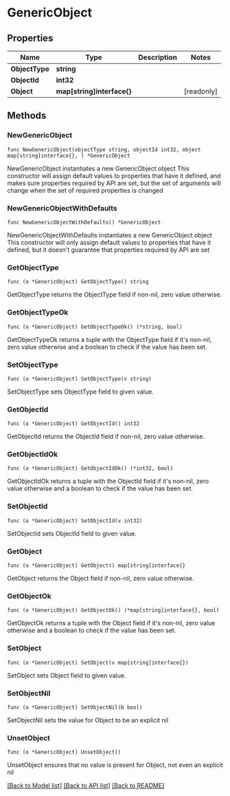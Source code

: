 # GenericObject

## Properties

Name | Type | Description | Notes
------------ | ------------- | ------------- | -------------
**ObjectType** | **string** |  | 
**ObjectId** | **int32** |  | 
**Object** | **map[string]interface{}** |  | [readonly] 

## Methods

### NewGenericObject

`func NewGenericObject(objectType string, objectId int32, object map[string]interface{}, ) *GenericObject`

NewGenericObject instantiates a new GenericObject object
This constructor will assign default values to properties that have it defined,
and makes sure properties required by API are set, but the set of arguments
will change when the set of required properties is changed

### NewGenericObjectWithDefaults

`func NewGenericObjectWithDefaults() *GenericObject`

NewGenericObjectWithDefaults instantiates a new GenericObject object
This constructor will only assign default values to properties that have it defined,
but it doesn't guarantee that properties required by API are set

### GetObjectType

`func (o *GenericObject) GetObjectType() string`

GetObjectType returns the ObjectType field if non-nil, zero value otherwise.

### GetObjectTypeOk

`func (o *GenericObject) GetObjectTypeOk() (*string, bool)`

GetObjectTypeOk returns a tuple with the ObjectType field if it's non-nil, zero value otherwise
and a boolean to check if the value has been set.

### SetObjectType

`func (o *GenericObject) SetObjectType(v string)`

SetObjectType sets ObjectType field to given value.


### GetObjectId

`func (o *GenericObject) GetObjectId() int32`

GetObjectId returns the ObjectId field if non-nil, zero value otherwise.

### GetObjectIdOk

`func (o *GenericObject) GetObjectIdOk() (*int32, bool)`

GetObjectIdOk returns a tuple with the ObjectId field if it's non-nil, zero value otherwise
and a boolean to check if the value has been set.

### SetObjectId

`func (o *GenericObject) SetObjectId(v int32)`

SetObjectId sets ObjectId field to given value.


### GetObject

`func (o *GenericObject) GetObject() map[string]interface{}`

GetObject returns the Object field if non-nil, zero value otherwise.

### GetObjectOk

`func (o *GenericObject) GetObjectOk() (*map[string]interface{}, bool)`

GetObjectOk returns a tuple with the Object field if it's non-nil, zero value otherwise
and a boolean to check if the value has been set.

### SetObject

`func (o *GenericObject) SetObject(v map[string]interface{})`

SetObject sets Object field to given value.


### SetObjectNil

`func (o *GenericObject) SetObjectNil(b bool)`

 SetObjectNil sets the value for Object to be an explicit nil

### UnsetObject
`func (o *GenericObject) UnsetObject()`

UnsetObject ensures that no value is present for Object, not even an explicit nil

[[Back to Model list]](../README.md#documentation-for-models) [[Back to API list]](../README.md#documentation-for-api-endpoints) [[Back to README]](../README.md)


